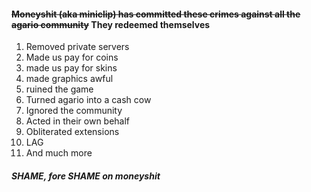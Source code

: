 #### ~~Moneyshit (aka miniclip) has committed these crimes against all the agario community~~ They redeemed themselves
1. Removed private servers
2. Made us pay for coins
3. made us pay for skins
4. made graphics awful
5. ruined the game
6. Turned agario into a cash cow
7. Ignored the community
8. Acted in their own behalf
9. Obliterated extensions
10. LAG
11. And much more 

##### SHAME, fore SHAME on moneyshit
